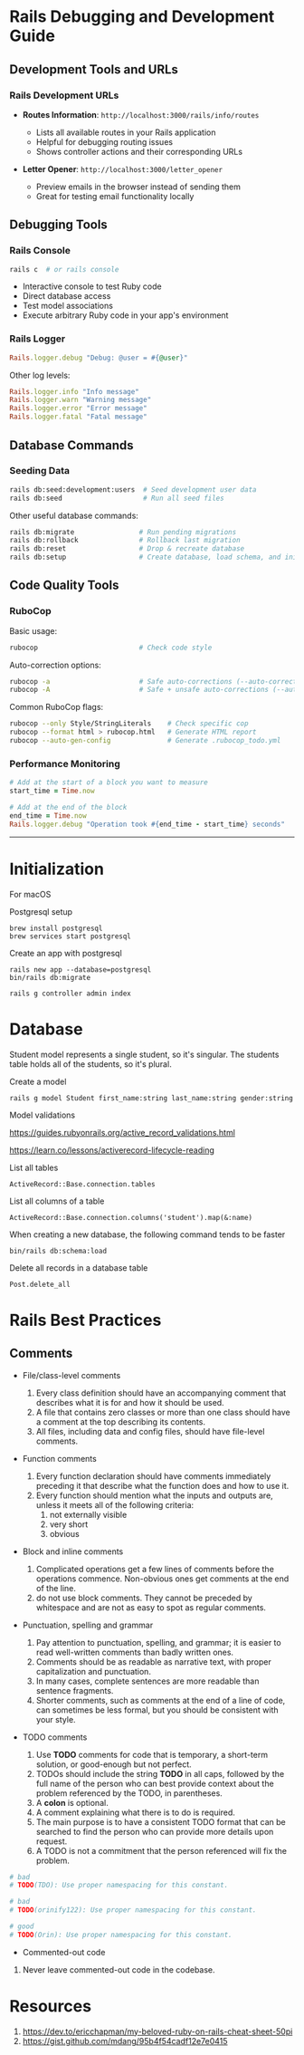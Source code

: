 # Rails Debugging and Development Guide

## Development Tools and URLs

### Rails Development URLs

- **Routes Information**: `http://localhost:3000/rails/info/routes`

  - Lists all available routes in your Rails application
  - Helpful for debugging routing issues
  - Shows controller actions and their corresponding URLs

- **Letter Opener**: `http://localhost:3000/letter_opener`
  - Preview emails in the browser instead of sending them
  - Great for testing email functionality locally

## Debugging Tools

### Rails Console

```bash
rails c  # or rails console
```

- Interactive console to test Ruby code
- Direct database access
- Test model associations
- Execute arbitrary Ruby code in your app's environment

### Rails Logger

```ruby
Rails.logger.debug "Debug: @user = #{@user}"
```

Other log levels:

```ruby
Rails.logger.info "Info message"
Rails.logger.warn "Warning message"
Rails.logger.error "Error message"
Rails.logger.fatal "Fatal message"
```

## Database Commands

### Seeding Data

```bash
rails db:seed:development:users  # Seed development user data
rails db:seed                    # Run all seed files
```

Other useful database commands:

```bash
rails db:migrate                # Run pending migrations
rails db:rollback               # Rollback last migration
rails db:reset                  # Drop & recreate database
rails db:setup                  # Create database, load schema, and initialize with seed data
```

## Code Quality Tools

### RuboCop

Basic usage:

```bash
rubocop                         # Check code style
```

Auto-correction options:

```bash
rubocop -a                      # Safe auto-corrections (--auto-correct)
rubocop -A                      # Safe + unsafe auto-corrections (--auto-correct-all)
```

Common RuboCop flags:

```bash
rubocop --only Style/StringLiterals    # Check specific cop
rubocop --format html > rubocop.html   # Generate HTML report
rubocop --auto-gen-config              # Generate .rubocop_todo.yml
```

### Performance Monitoring

```ruby
# Add at the start of a block you want to measure
start_time = Time.now

# Add at the end of the block
end_time = Time.now
Rails.logger.debug "Operation took #{end_time - start_time} seconds"
```

----------------------------

# Initialization

For macOS

Postgresql setup
```
brew install postgresql
brew services start postgresql
```

Create an app with postgresql

```
rails new app --database=postgresql
bin/rails db:migrate
```

```
rails g controller admin index
```



# Database

Student model represents a single student, so it's singular. The students table holds all of the students, so it's plural.

Create a model

```
rails g model Student first_name:string last_name:string gender:string
```

Model validations

https://guides.rubyonrails.org/active_record_validations.html

https://learn.co/lessons/activerecord-lifecycle-reading


List all tables
```
ActiveRecord::Base.connection.tables
```

List all columns of a table
```
ActiveRecord::Base.connection.columns('student').map(&:name)
```

When creating a new database, the following command tends to be faster

```
bin/rails db:schema:load
```

Delete all records in a database table

```
Post.delete_all
```


# **Rails Best Practices**

## Comments

* File/class-level comments

    1. Every class definition should have an accompanying comment
       that describes what it is for and how it should be used.
    2. A file that contains zero classes or more than one class should have
       a comment at the top describing its contents.
    3. All files, including data and config files, should have file-level comments.

* Function comments
    1. Every function declaration should have comments immediately
       preceding it that describe what the function does and how to use it.
    2. Every function should mention what the inputs and outputs are,
       unless it meets all of the following criteria:
        1. not externally visible
        2. very short
        3. obvious

* Block and inline comments
    1. Complicated operations get a few lines of comments before
       the operations commence. Non-obvious ones get comments at the end of the line.
    2. do not use block comments. They cannot be preceded by whitespace and are not
       as easy to spot as regular comments.
* Punctuation, spelling and grammar
    1. Pay attention to punctuation, spelling, and grammar;
       it is easier to read well-written comments than badly written ones.
    2. Comments should be as readable as narrative text,
       with proper capitalization and punctuation.
    3. In many cases, complete sentences are more readable than sentence fragments.
    4. Shorter comments, such as comments at the end of a line of code, can sometimes be
       less formal, but you should be consistent with your style.
* TODO comments
    1. Use **TODO** comments for code that is temporary,
       a short-term solution, or good-enough but not perfect.
    2. TODOs should include the string **TODO** in all caps, followed by the full name of the person who can best provide
       context about the problem referenced by the TODO, in parentheses.
    3. A **colon** is optional.
    4. A comment explaining what there is to do is required.
    5. The main purpose is to have a consistent TODO format that can be searched to find the person who can provide more details upon request.
    6. A TODO is not a commitment that the person referenced will fix the problem.

```ruby
# bad
# TODO(TDO): Use proper namespacing for this constant.

# bad
# TODO(orinify122): Use proper namespacing for this constant.

# good
# TODO(Orin): Use proper namespacing for this constant.
```

* Commented-out code

1. Never leave commented-out code in the codebase.



# Resources
1. https://dev.to/ericchapman/my-beloved-ruby-on-rails-cheat-sheet-50pi
2. https://gist.github.com/mdang/95b4f54cadf12e7e0415
